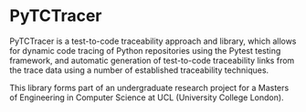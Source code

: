 # PyTCTracer
PyTCTracer is a test-to-code traceability approach and library, which allows for dynamic code tracing of Python repositories using the Pytest testing framework, and automatic generation of test-to-code traceability links from the trace data using a number of established traceability techniques. 

This library forms part of an undergraduate research project for a Masters of Engineering in Computer Science at UCL (University College London).